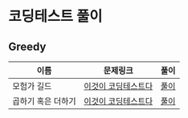 # 코딩테스트 풀이
## Greedy
이름|문제링크|풀이
---|---|---|
모험가 길드|[이것이 코딩테스트다](https://gimsong83.notion.site/d0f79d36c5cd4d458af0506c4d9f7483)|[풀이](https://github.com/Gimsongsam/Practice-Coding-Test/blob/master/DFS_BFS/baekjoon_%EB%8B%A8%EC%A7%80%EB%B2%88%ED%98%B8%EB%B6%99%EC%9D%B4%EA%B8%B0_2667.py)
곱하기 혹은 더하기|[이것이 코딩테스트다](https://gimsong83.notion.site/a4170b2a78c646008ad9015ccaee476e)|[풀이](https://github.com/Gimsongsam/Practice-Coding-Test/blob/fe37409b4d2ab6d5891818a8a95507de7c5d7b1c/greedy/11-2_%EA%B3%B1%ED%95%98%EA%B8%B0%20%ED%98%B9%EC%9D%80%20%EB%8D%94%ED%95%98%EA%B8%B0.py)